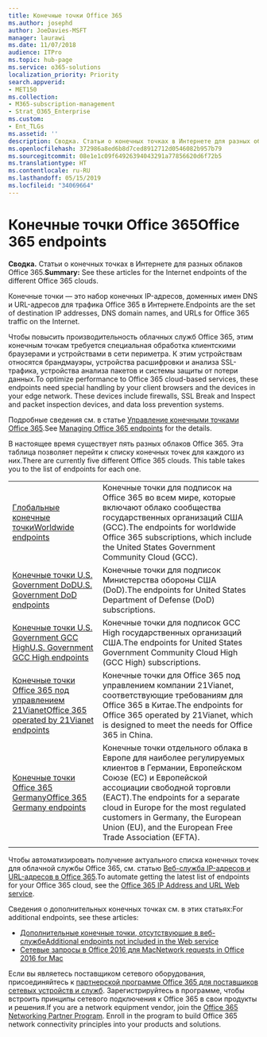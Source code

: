 ```yaml
---
title: Конечные точки Office 365
ms.author: josephd
author: JoeDavies-MSFT
manager: laurawi
ms.date: 11/07/2018
audience: ITPro
ms.topic: hub-page
ms.service: o365-solutions
localization_priority: Priority
search.appverid:
- MET150
ms.collection:
- M365-subscription-management
- Strat_O365_Enterprise
ms.custom:
- Ent_TLGs
ms.assetid: ''
description: Сводка. Статьи о конечных точках в Интернете для разных облаков Office 365.
ms.openlocfilehash: 372986a8ed6b8d7ced8912712d0546082b957b79
ms.sourcegitcommit: 08e1e1c09f64926394043291a77856620d6f72b5
ms.translationtype: HT
ms.contentlocale: ru-RU
ms.lasthandoff: 05/15/2019
ms.locfileid: "34069664"
---
```

# <a name="office-365-endpoints"></a><span data-ttu-id="e01a6-103">Конечные точки Office 365</span><span class="sxs-lookup"><span data-stu-id="e01a6-103">Office 365 endpoints</span></span>

<span data-ttu-id="e01a6-104">**Сводка.** Статьи о конечных точках в Интернете для разных облаков Office 365.</span><span class="sxs-lookup"><span data-stu-id="e01a6-104">**Summary:** See these articles for the Internet endpoints of the different Office 365 clouds.</span></span>
  
<span data-ttu-id="e01a6-105">Конечные точки — это набор конечных IP-адресов, доменных имен DNS и URL-адресов для трафика Office 365 в Интернете.</span><span class="sxs-lookup"><span data-stu-id="e01a6-105">Endpoints are the set of destination IP addresses, DNS domain names, and URLs for Office 365 traffic on the Internet.</span></span> 

<span data-ttu-id="e01a6-p101">Чтобы повысить производительность облачных служб Office 365, этим конечным точкам требуется специальная обработка клиентскими браузерами и устройствами в сети периметра. К этим устройствам относятся брандмауэры, устройства расшифровки и анализа SSL-трафика, устройства анализа пакетов и системы защиты от потери данных.</span><span class="sxs-lookup"><span data-stu-id="e01a6-p101">To optimize performance to Office 365 cloud-based services, these endpoints need special handling by your client browsers and the devices in your edge network. These devices include firewalls, SSL Break and Inspect and packet inspection devices, and data loss prevention systems.</span></span>

<span data-ttu-id="e01a6-108">Подробные сведения см. в статье [Управление конечными точками Office 365](managing-office-365-endpoints.md).</span><span class="sxs-lookup"><span data-stu-id="e01a6-108">See [Managing Office 365 endpoints](managing-office-365-endpoints.md) for the details.</span></span>

<span data-ttu-id="e01a6-p102">В настоящее время существует пять разных облаков Office 365. Эта таблица позволяет перейти к списку конечных точек для каждого из них.</span><span class="sxs-lookup"><span data-stu-id="e01a6-p102">There are currently five different Office 365 clouds. This table takes you to the list of endpoints for each one.</span></span>

|||
|:-------|:-----|
| [<span data-ttu-id="e01a6-111">Глобальные конечные точки</span><span class="sxs-lookup"><span data-stu-id="e01a6-111">Worldwide endpoints</span></span>](urls-and-ip-address-ranges.md) | <span data-ttu-id="e01a6-112">Конечные точки для подписок на Office 365 во всем мире, которые включают облако сообщества государственных организаций США (GCC).</span><span class="sxs-lookup"><span data-stu-id="e01a6-112">The endpoints for worldwide Office 365 subscriptions, which include the United States Government Community Cloud (GCC).</span></span> |
| [<span data-ttu-id="e01a6-113">Конечные точки U.S. Government DoD</span><span class="sxs-lookup"><span data-stu-id="e01a6-113">U.S. Government DoD endpoints</span></span>](office-365-u-s-government-dod-endpoints.md) | <span data-ttu-id="e01a6-114">Конечные точки для подписок Министерства обороны США (DoD).</span><span class="sxs-lookup"><span data-stu-id="e01a6-114">The endpoints for United States Department of Defense (DoD) subscriptions.</span></span> |
| [<span data-ttu-id="e01a6-115">Конечные точки U.S. Government GCC High</span><span class="sxs-lookup"><span data-stu-id="e01a6-115">U.S. Government GCC High endpoints</span></span>](office-365-u-s-government-gcc-high-endpoints.md) | <span data-ttu-id="e01a6-116">Конечные точки для подписок GCC High государственных организаций США.</span><span class="sxs-lookup"><span data-stu-id="e01a6-116">The endpoints for United States Government Community Cloud High (GCC High) subscriptions.</span></span> |
| [<span data-ttu-id="e01a6-117">Конечные точки Office 365 под управлением 21Vianet</span><span class="sxs-lookup"><span data-stu-id="e01a6-117">Office 365 operated by 21Vianet endpoints</span></span>](urls-and-ip-address-ranges-21vianet.md) | <span data-ttu-id="e01a6-118">Конечные точки для Office 365 под управлением компании 21Vianet, соответствующие требованиям для Office 365 в Китае.</span><span class="sxs-lookup"><span data-stu-id="e01a6-118">The endpoints for Office 365 operated by 21Vianet, which is designed to meet the needs for Office 365 in China.</span></span> |
| [<span data-ttu-id="e01a6-119">Конечные точки Office 365 Germany</span><span class="sxs-lookup"><span data-stu-id="e01a6-119">Office 365 Germany endpoints</span></span>](office-365-germany-endpoints.md) | <span data-ttu-id="e01a6-120">Конечные точки отдельного облака в Европе для наиболее регулируемых клиентов в Германии, Европейском Союзе (ЕС) и Европейской ассоциации свободной торговли (ЕАСТ).</span><span class="sxs-lookup"><span data-stu-id="e01a6-120">The endpoints for a separate cloud in Europe for the most regulated customers in Germany, the European Union (EU), and the European Free Trade Association (EFTA).</span></span> |
|||

<span data-ttu-id="e01a6-121">Чтобы автоматизировать получение актуального списка конечных точек для облачной службы Office 365, см. статью [Веб-служба IP-адресов и URL-адресов в Office 365](office-365-ip-web-service.md).</span><span class="sxs-lookup"><span data-stu-id="e01a6-121">To automate getting the latest list of endpoints for your Office 365 cloud, see the [Office 365 IP Address and URL Web service](office-365-ip-web-service.md).</span></span>

<span data-ttu-id="e01a6-122">Сведения о дополнительных конечных точках см. в этих статьях:</span><span class="sxs-lookup"><span data-stu-id="e01a6-122">For additional endpoints, see these articles:</span></span>

- [<span data-ttu-id="e01a6-123">Дополнительные конечные точки, отсутствующие в веб-службе</span><span class="sxs-lookup"><span data-stu-id="e01a6-123">Additional endpoints not included in the Web service</span></span>](additional-office365-ip-addresses-and-urls.md)
- [<span data-ttu-id="e01a6-124">Сетевые запросы в Office 2016 для Mac</span><span class="sxs-lookup"><span data-stu-id="e01a6-124">Network requests in Office 2016 for Mac</span></span>](network-requests-in-office-2016-for-mac.md)

<span data-ttu-id="e01a6-p103">Если вы являетесь поставщиком сетевого оборудования, присоединяйтесь к [партнерской программе Office 365 для поставщиков сетевых устройств и служб](office-365-networking-partner-program.md). Зарегистрируйтесь в программе, чтобы встроить принципы сетевого подключения к Office 365 в свои продукты и решения.</span><span class="sxs-lookup"><span data-stu-id="e01a6-p103">If you are a network equipment vendor, join the [Office 365 Networking Partner Program](office-365-networking-partner-program.md). Enroll in the program to build Office 365 network connectivity principles into your products and solutions.</span></span> 
